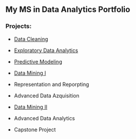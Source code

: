 ## My MS in Data Analytics Portfolio

### Projects:

- [Data Cleaning](https://github.com/jasonewillis/D206DataCleaning)
- [Exploratory Data Analytics](https://github.com/jasonewillis/D207ExploratoryDataAnalytics)
- [Predictive Modeling](https://github.com/jasonewillis/D208_PredictiveModeling)
- [Data Mining I](https://github.com/jasonewillis/MSDA_Portfolio/blob/main/D209%20-%20Data%20Mining%20I/D209_PA_1/DataMiningI_README.md)
- Representation and Reporpting

- Advanced Data Azquisition
- [Data Mining II](https://github.com/jasonewillis/D212---Data-Mining-II)
- Advanced Data Analytics
- Capstone Project
